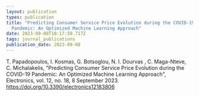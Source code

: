 ```yaml
---
layout: publication
types: publication
title: "Predicting Consumer Service Price Evolution during the COVID-19
  Pandemic: An Optimized Machine Learning Approach"
date: 2023-09-08T10:17:50.717Z
tags: journal_publications
publication_date: 2023-09-08
---
```

<!--StartFragment-->

T. Papadopoulos, I. Kosmas, G. Botsoglou, N. I. Dourvas , C. Maga-Nteve, C. Michalakelis, "Predicting Consumer Service Price Evolution during the COVID-19 Pandemic: An Optimized Machine Learning Approach", Electronics, vol. 12, no. 18, 8 September 2023. <https://doi.org/10.3390/electronics12183806>

<!--EndFragment-->